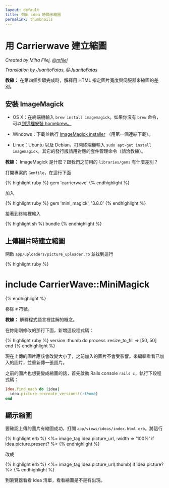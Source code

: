 ```yaml
---
layout: default
title: 列出 idea 時顯示縮圖
permalink: thumbnails
---
```


# 用 Carrierwave 建立縮圖

*Created by Miha Filej, [@mfilej](https://twitter.com/mfilej)*

*Translation by JuanitoFatas, [@JuanitoFatas](https://twitter.com/juanitofatas)*

**教練：** 在第四個步驟完成時，解釋用 HTML 指定圖片寬度與伺服器來縮圖的差別。

## 安裝 ImageMagick

* OS X：在終端機輸入 `brew install imagemagick`。如果你沒有 `brew` 命令，可以[到這裡安裝 homebrew。][in-homebrew]
* Windows：下載並執行 [ImageMagick installer][im-win] （用第一個連結下載）。
* Linux：Ubuntu 以及 Debian，打開終端機輸入 `sudo apt-get install imagemagick`。其它的發行版請用對應的套件管理命令（請洽教練）。

  [im-win]: http://www.imagemagick.org/script/binary-releases.php#windows
  [in-homebrew]: http://brew.sh/index_zh-tw.html

**教練：** ImageMagick 是什麼？跟我們之前用的 `libraries/gems` 有什麼差別？

打開專案的 `Gemfile`，在這行下面

{% highlight ruby %}
gem 'carrierwave'
{% endhighlight %}

加入

{% highlight ruby %}
gem 'mini_magick', '3.8.0'
{% endhighlight %}

接著到終端裡輸入

{% highlight sh %}
bundle
{% endhighlight %}

## 上傳圖片時建立縮圖

開啟 `app/uploaders/picture_uploader.rb` 並找到這行

{% highlight ruby %}
  # include CarrierWave::MiniMagick
{% endhighlight %}

移除 `#` 符號。

**教練：** 解釋程式語言裡註解的概念。

在妳剛剛修改的那行下面，新增這段程式碼：

{% highlight ruby %}
version :thumb do
  process :resize_to_fill => [50, 50]
end
{% endhighlight %}

現在上傳的圖片應該會改變大小了，之前加入的圖片不會受影響。來編輯看看已加入的圖片，並重新傳一張圖片。

之前的圖片也想要變成縮圖的話，首先啟動 Rails console `rails c`，執行下段程式碼：

```ruby
Idea.find_each do |idea|
  idea.picture.recreate_versions!(:thumb)
end
```

## 顯示縮圖

要確認上傳的圖片有縮圖成功，打開 `app/views/ideas/index.html.erb`。將這行

{% highlight erb %}
<%= image_tag idea.picture_url, :width => '100%' if idea.picture.present? %>
{% endhighlight %}

改成

{% highlight erb %}
<%= image_tag idea.picture_url(:thumb) if idea.picture? %>
{% endhighlight %}

到瀏覽器看看 idea 清單，看看縮圖是不是有出現。
